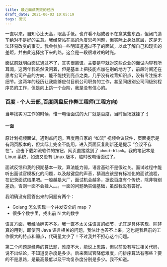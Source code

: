 ```yaml
---
title: 最近面试失败的经历
draft_date: 2021-06-03 10:05:19
tags: 面试
---
```


一直以来，自知心比天高，眼高手低。也许看不起或者不在意某些东西，但闭门造车绝对不是好的主意。我经常站在高的角度思考问题，但实际上身处底层，这是无法轻易改变的事实。我会参加一些明知道通过不了的面试，以此了解自己和现实的差距，并由此选择接下来的路。这会是一段很难过的时光。

面试前就明白面试通过不了，其实很离谱。主要是早就对这些企业的面试内容有所耳闻，这两年我虽然没闲着，但是基本上把技能点加在别的地方了，前段时间还在思考公司产品的方向、能不能找到亮点之类，几乎没有过背知识点，没有专注技术细节。这两年的经历让我能够应付目前公司职务的工作，甚至同级别公司同级别程序员的工作，但是向上跳一个台阶，我是没有信心的。

### 百度 - 个人云部_百度网盘反作弊工程师(工程方向)

当年找实习工作的时候，惟一电话面试的大厂就是百度，当时当场就挂了 :)

#### 一面

原计划视频面试，遇到点问题。百度用自家的 “如流” 视频会议软件，页面提示是有网页版本的，但实际上完全不能用，进入页面反复刷新还是提示 “会议不存在”。点击下载如流软件的按钮，网页直接跳到了 `about:blank`。我的笔记本是 Linux 系统，如流又没有 Linux 版本，临时改电话面试了。

面试反馈和我的预期基本一致，算法能力弱，语言基础不是很过关。面试过程中能听出面试官模板化的问题，以及敲键盘的声音，猜测应该是有标准化的面试流程，在记录面试结果吧。一般越是大厂，面试机会越多，据说百度有个传统，除非特别差劲，否则一面不会挂人。。。一面的问题确实偏基础，虽然我没有答好。

我明确没有回答出来的问题有两个：

- Golang 怎么实现一个并发安全的 map ？
- 很多个数字里，找出前 N 大的数字

语言方面，我经验确实不多。我一直不太关注语言的细节，尤其是具体实现，除非真的用到，即使问 Java 语言相关的问题，我估计也答不上来。这也是我目前的工作很大的特点和弱点，代码量太少了！不过我并不担心这个问题。

第二个问题是经典的算法题，难度不大，能说上思路，但以前没有写过相关代码，说不出结论，不知道复杂度是多少。后来面试官降低难度，问排序算法有哪些？要的不是思路，是最高最低以及平均复杂度分别是多少。我不知道。



